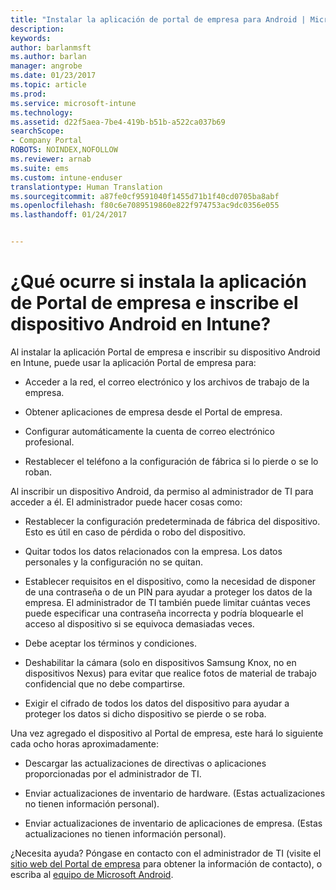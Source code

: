 ```yaml
---
title: "Instalar la aplicación de portal de empresa para Android | Microsoft Docs"
description: 
keywords: 
author: barlanmsft
ms.author: barlan
manager: angrobe
ms.date: 01/23/2017
ms.topic: article
ms.prod: 
ms.service: microsoft-intune
ms.technology: 
ms.assetid: d22f5aea-7be4-419b-b51b-a522ca037b69
searchScope:
- Company Portal
ROBOTS: NOINDEX,NOFOLLOW
ms.reviewer: arnab
ms.suite: ems
ms.custom: intune-enduser
translationtype: Human Translation
ms.sourcegitcommit: a87fe0cf9591040f1455d71b1f40cd0705ba8abf
ms.openlocfilehash: f80c6e7089519860e822f974753ac9dc0356e055
ms.lasthandoff: 01/24/2017


---
```


# <a name="what-happens-if-you-install-the-company-portal-app-and-enroll-your-android-device-in-intune"></a>¿Qué ocurre si instala la aplicación de Portal de empresa e inscribe el dispositivo Android en Intune?

Al instalar la aplicación Portal de empresa e inscribir su dispositivo Android en Intune, puede usar la aplicación Portal de empresa para:

-   Acceder a la red, el correo electrónico y los archivos de trabajo de la empresa.

-   Obtener aplicaciones de empresa desde el Portal de empresa.

-   Configurar automáticamente la cuenta de correo electrónico profesional.

-   Restablecer el teléfono a la configuración de fábrica si lo pierde o se lo roban.

Al inscribir un dispositivo Android, da permiso al administrador de TI para acceder a él. El administrador puede hacer cosas como:

-   Restablecer la configuración predeterminada de fábrica del dispositivo. Esto es útil en caso de pérdida o robo del dispositivo.

-   Quitar todos los datos relacionados con la empresa. Los datos personales y la configuración no se quitan.

-   Establecer requisitos en el dispositivo, como la necesidad de disponer de una contraseña o de un PIN para ayudar a proteger los datos de la empresa. El administrador de TI también puede limitar cuántas veces puede especificar una contraseña incorrecta y podría bloquearle el acceso al dispositivo si se equivoca demasiadas veces.

-   Debe aceptar los términos y condiciones.

-   Deshabilitar la cámara (solo en dispositivos Samsung Knox, no en dispositivos Nexus) para evitar que realice fotos de material de trabajo confidencial que no debe compartirse.

-   Exigir el cifrado de todos los datos del dispositivo para ayudar a proteger los datos si dicho dispositivo se pierde o se roba.

Una vez agregado el dispositivo al Portal de empresa, este hará lo siguiente cada ocho horas aproximadamente:

-   Descargar las actualizaciones de directivas o aplicaciones proporcionadas por el administrador de TI.

-   Enviar actualizaciones de inventario de hardware. (Estas actualizaciones no tienen información personal).

-   Enviar actualizaciones de inventario de aplicaciones de empresa. (Estas actualizaciones no tienen información personal).

¿Necesita ayuda? Póngase en contacto con el administrador de TI (visite el [sitio web del Portal de empresa](http://portal.manage.microsoft.com) para obtener la información de contacto), o escriba al [equipo de Microsoft Android](mailto:wintunedroidfbk@microsoft.com).


